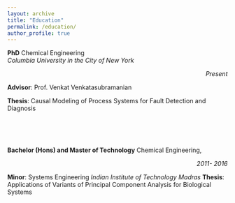 ```yaml
---
layout: archive
title: "Education"
permalink: /education/
author_profile: true
---
```


**PhD** Chemical Engineering <br><em> Columbia University in the City of New York</em>
<div style="text-align: right"> <em>Present</em></div>

**Advisor**: Prof. Venkat Venkatasubramanian

**Thesis**: Causal Modeling of Process Systems for Fault Detection and Diagnosis


<br>
<br>
<br>



**Bachelor (Hons) and Master of Technology** Chemical Engineering,
<div style="text-align: right"> <em>2011- 2016</em></div>

**Minor**: Systems Engineering
<em>Indian Institute of Technology Madras</em>
**Thesis**: Applications of Variants of Principal Component Analysis for Biological Systems
